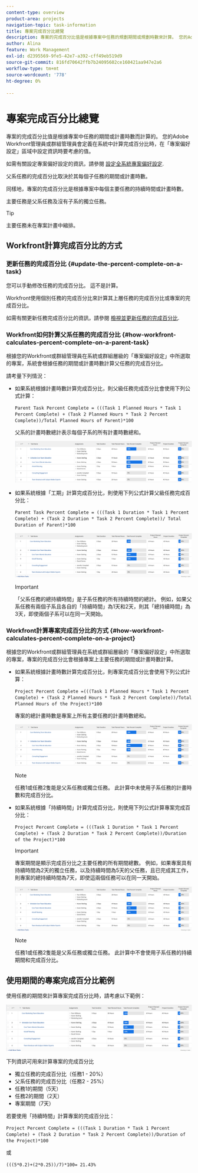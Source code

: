 ```yaml
---
content-type: overview
product-area: projects
navigation-topic: task-information
title: 專案完成百分比總覽
description: 專案的完成百分比值是根據專案中任務的規劃期間或規劃時數來計算。 您的Adobe Workfront管理員或群組管理員會定義在系統中計算完成百分比時，在「專案偏好設定」區域中設定資訊時要考慮的值。 如需有關設定專案偏好設定的資訊，請參閱設定系統範圍的專案偏好設定。
author: Alina
feature: Work Management
exl-id: d2395569-9fe5-42e7-a392-cff49eb519d9
source-git-commit: 816fd70642ffb7b24095602ce160421aa947e2a6
workflow-type: tm+mt
source-wordcount: '778'
ht-degree: 0%

---
```


# 專案完成百分比總覽

<!-- Audited 01/2024 -->

專案的完成百分比值是根據專案中任務的期間或計畫時數而計算的。 您的Adobe Workfront管理員或群組管理員會定義在系統中計算完成百分比時，在「專案偏好設定」區域中設定資訊時要考慮的值。

如需有關設定專案偏好設定的資訊，請參閱 [設定全系統專案偏好設定](../../../administration-and-setup/set-up-workfront/configure-system-defaults/set-project-preferences.md).

父系任務的完成百分比取決於其每個子任務的期間或計畫時數。

同樣地，專案的完成百分比是根據專案中每個主要任務的持續時間或計畫時數。

主要任務是父系任務及沒有子系的獨立任務。

>[!TIP]
>
>主要任務未在專案計畫中縮排。

## Workfront計算完成百分比的方式

### 更新任務的完成百分比 {#update-the-percent-complete-on-a-task}

您可以手動修改任務的完成百分比。 這不是計算。

Workfront使用個別任務的完成百分比來計算其上層任務的完成百分比或專案的完成百分比。

如需有關更新任務完成百分比的資訊，請參閱 [檢視並更新任務的完成百分比](../../../manage-work/projects/updating-work-in-a-project/view-update-percent-complete-for-tasks.md).

### Workfront如何計算父系任務的完成百分比 {#how-workfront-calculates-percent-complete-on-a-parent-task}

根據您的Workfront或群組管理員在系統或群組層級的「專案偏好設定」中所選取的專案，系統會根據任務的期間或計畫時數計算父任務的完成百分比。

請考量下列情況：

* 如果系統根據計畫時數計算完成百分比，則父級任務完成百分比會使用下列公式計算：

  `Parent Task Percent Complete = (((Task 1 Planned Hours * Task 1 Percent Complete) + (Task 2 Planned Hours * Task 2 Percent Complete))/Total Planned Hours of Parent)*100`

  父系的計畫時數總計表示每個子系的所有計畫時數總和。

  ![](assets/project-with-tasks-percent-complete-planned-hours-calculation.png)

* 如果系統根據「工期」計算完成百分比，則使用下列公式計算父級任務完成百分比：

  `Parent Task Percent Complete = (((Task 1 Duration * Task 1 Percent Complete) + (Task 2 Duration * Task 2 Percent Complete))/ Total Duration of Parent)*100`

  ![](assets/project-with-tasks-percent-complete-duration-calculation.png)

  >[!IMPORTANT]
  >
  >「父系任務的總持續時間」是子系任務的所有持續時間的總計。 例如，如果父系任務有兩個子系且各自的「持續時間」為1天和2天，則其「總持續時間」為3天，即使兩個子系可以在同一天開始。


### Workfront計算專案完成百分比的方式 {#how-workfront-calculates-percent-complete-on-a-project}

根據您的Workfront或群組管理員在系統或群組層級的「專案偏好設定」中所選取的專案，專案的完成百分比會根據專案上主要任務的期間或計畫時數計算。

* 如果系統根據計畫時數計算完成百分比，則專案完成百分比會使用下列公式計算：

  `Project Percent Complete =(((Task 1 Planned Hours * Task 1 Percent Complete) + (Task 2 Planned Hours * Task 2 Percent Complete))/Total Planned Hours of the Project)*100`

  專案的總計畫時數是專案上所有主要任務的計畫時數總和。

  ![](assets/project-with-tasks-percent-complete-planned-hours-calculation.png)

  >[!NOTE]
  >
  >任務1或任務2隻能是父系任務或獨立任務。 此計算中未使用子系任務的計畫時數和完成百分比。

* 如果系統根據「持續時間」計算完成百分比，則使用下列公式計算專案完成百分比：

  `Project Percent Complete = (((Task 1 Duration * Task 1 Percent Complete) + (Task 2 Duration * Task 2 Percent Complete))/Duration of the Project)*100`

  >[!IMPORTANT]
  >
  >專案期間是顯示完成百分比之主要任務的所有期間總數。 例如，如果專案具有持續時間為2天的獨立任務，以及持續時間為5天的父任務，且已完成其工作，則專案的總持續時間為7天，即使這兩個任務可以在同一天開始。

  ![](assets/project-with-tasks-percent-complete-duration-calculation.png)

  >[!NOTE]
  >
  >任務1或任務2隻能是父系任務或獨立任務。 此計算中不會使用子系任務的持續期間和完成百分比。

## 使用期間的專案完成百分比範例

使用任務的期間來計算專案完成百分比時，請考慮以下範例：

![](assets/project-with-tasks-percent-complete-duration-calculation.png)

下列資訊可用來計算專案的完成百分比

* 獨立任務的完成百分比（任務1 - 20%）
* 父系任務的完成百分比（任務2 - 25%）
* 任務1的期間（5天）
* 任務2的期間（2天）
* 專案期間（7天）


若要使用「持續時間」計算專案的完成百分比：

`Project Percent Complete = (((Task 1 Duration * Task 1 Percent Complete) + (Task 2 Duration * Task 2 Percent Complete))/Duration of the Project)*100`

或

`(((5*0.2)+(2*0.25))/7)*100= 21.43%`


<!--drafted, this was the old example:

When using the Planned Duration of the tasks to calculate the percent complete of a project, consider the following example:

percent_complete_on_project_example.png

Only the parent task (Task 1) and the standalone task (Task 8) are used to calculate the percent complete of the project.

The secondary parents of Task 1 are used to calculate the percent complete of the main parent (Task 1).

To calculate the percent complete of the main parent (Task 1), first calculate the percent complete of its secondary parents:

Task 5 Percent Complete = ((14 * 0.75 + 12 * 0.25)/(12 + 14))*100 = 51.92%

Task 2 Percent Complete = ((5 * 0.7 + 2 * 0.5)/(5 + 2))*100 = 64.29 %

Then, to calculate the percent complete of the main parent (Task 1), use the following formula:

Task 1 Percent Complete =((56 * 0.5192 + 7 * 0.6429)/63)*100 = 53.29%

To calculate the percent complete of the project, you will need to have the following numbers ready:

Task 1 Duration (63 hours) and Percent Complete (53.29%)
Task 8 Duration (100 hours) and Percent Complete (4%)
Now, to calculate the percent complete of the project, use the following formula:

Project Percent Complete =((100 * 0.04 + 63 * 0.5329))/163)*100 = 23.05%
-->